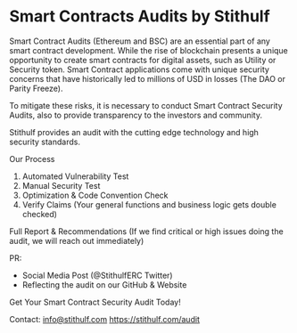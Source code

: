 # Smart Contracts Audits by Stithulf

Smart Contract Audits (Ethereum and BSC) are an essential part of any smart contract development. While the rise of blockchain presents a unique opportunity to create smart contracts for digital assets, such as Utility or Security token. Smart Contract applications come with unique security concerns that have historically led to millions of USD in losses (The DAO or Parity Freeze).

To mitigate these risks, it is necessary to conduct Smart Contract Security Audits, also to provide transparency to the investors and community.

Stithulf provides an audit with the cutting edge technology and high security standards.

Our Process

1. Automated Vulnerability Test
2. Manual Security Test
3. Optimization & Code Convention Check
4. Verify Claims (Your general functions and business logic gets double checked)

Full Report & Recommendations (If we find critical or high issues doing the audit, we will reach out immediately)

PR:
- Social Media Post (@StithulfERC Twitter)
- Reflecting the audit on our GitHub & Website

Get Your Smart Contract Security Audit Today!

Contact:
info@stithulf.com
https://stithulf.com/audit
